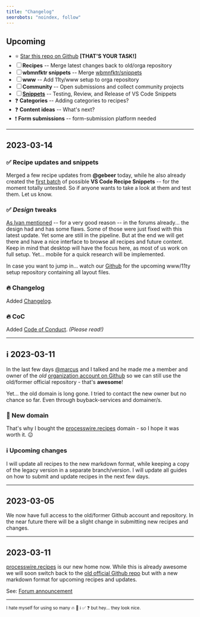 ```yaml
---
title: "Changelog"
seorobots: "noindex, follow"
---
```


## Upcoming

- ⭐ [Star this repo on Github](https://github.com/processwire-recipes/) **[THAT'S YOUR TASK!]**
- ☐ **Recipes** -- Merge latest changes back to old/orga repository
- ☐ **wbmnfktr snippets** -- Merge [wbmnfktr/snippets](https://github.com/webmanufaktur/processwire-snippets)
- ☐ **www** -- Add 11ty/www setup to orga repository
- ☐ **Community** -- Open submissions and collect community projects
- ☐ **[Snippets](https://github.com/webmanufaktur/processwire-recipes/pull/3)** -- Testing, Review, and Release of VS Code Snippets
- ❓ **Categories** -- Adding categories to recipes?
- ❓ **Content ideas** -- What's next?
- ❗ **Form submissions** -- form-submission platform needed

---

## 2023-03-14

### ✅ Recipe updates and snippets

Merged a few recipe updates from **@gebeer** today, while he also already created the [first batch](https://github.com/webmanufaktur/processwire-recipes/pull/3) of possible **VS Code Recipe Snippets** -- for the moment totally untested. So if anyone wants to take a look at them and test them. Let us know.

### ✅ _Design_ tweaks

[As Ivan mentioned](https://processwire.com/talk/topic/7572-processwire-recipes/page/4/#comment-231355) -- for a very good reason -- in the forums already... the design had and has some flaws. Some of those were just fixed with this latest update. Yet some are still in the pipeline. But at the end we will get there and have a nice interface to browse all recipes and future content. Keep in mind that desktop will have the focus here, as most of us work on full setup. Yet... mobile for a quick research will be implemented.

In case you want to jump in... watch our [Github](https://github.com/processwire-recipes/) for the upcoming www/11ty setup repository containing all layout files.

### 🔥 Changelog

Added [Changelog](/changelog/).

### 🔥 CoC

Added [Code of Conduct](/code-of-conduct/). _(Please read!)_

---

## ℹ️ 2023-03-11

In the last few days [@marcus](https://processwire.com/talk/profile/912-marcus/) and I talked and he made me a member and owner of the _old_ [organization account on Github](https://github.com/processwire-recipes/) so we can still use the old/former official repository - that's **awesome**!

Yet... the old domain is long gone. I tried to contact the new owner but no chance so far. Even through buyback-services and domainer/s.

### 💯 New domain

That's why I bought the [processwire.recipes](https://processwire.recipes/) domain - so I hope it was worth it. 😉

### ℹ️ Upcoming changes

I will update all recipes to the new markdown format, while keeping a copy of the legacy version in a separate branch/version. I will update all guides on how to submit and update recipes in the next few days.

---

## 2023-03-05

We now have full access to the old/former Github account and repository. In the near future there will be a slight change in submitting new recipes and changes.

---

## 2023-03-11

[processwire.recipes](https://processwire.recipes/) is our new home now. While this is already awesome we will soon switch back to the [old official Github repo](https://github.com/processwire-recipes/Recipes) but with a new markdown format for upcoming recipes and updates.

See: [Forum announcement](https://processwire.com/talk/topic/7572-processwire-recipes/page/3/#comment-231247)

---

<small>I hate myself for using so many 🔥 💯 ℹ️ ✅ ❓ but hey... they look nice.</small>
